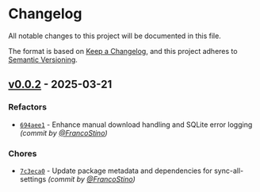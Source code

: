 # Changelog
All notable changes to this project will be documented in this file.

The format is based on [Keep a Changelog](https://keepachangelog.com/en/1.0.0/),
and this project adheres to [Semantic Versioning](https://semver.org/spec/v2.0.0.html).

## [v0.0.2] - 2025-03-21
### Refactors
- [`694aee1`](https://github.com/FrancoStino/vscode-syncing-all/commit/694aee1122a49e60bc2bdad505fcfda4f7c051b9) - Enhance manual download handling and SQLite error logging *(commit by [@FrancoStino](https://github.com/FrancoStino))*

### Chores
- [`7c3eca0`](https://github.com/FrancoStino/vscode-syncing-all/commit/7c3eca05bae9742a71b3f1e0f545985736fc2e09) - Update package metadata and dependencies for sync-all-settings *(commit by [@FrancoStino](https://github.com/FrancoStino))*

[v0.0.2]: https://github.com/FrancoStino/vscode-syncing-all/compare/v0.0.1...v0.0.2
